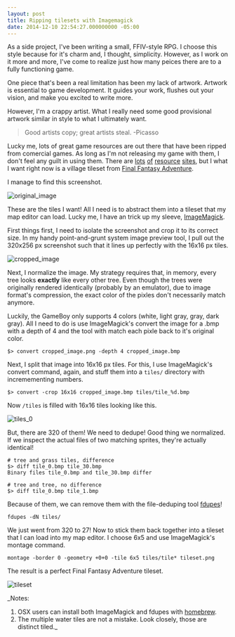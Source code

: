 ```yaml
---
layout: post
title: Ripping tilesets with Imagemagick
date: 2014-12-10 22:54:27.000000000 -05:00
---
```

As a side project, I've been writing a small, FFIV-style RPG. I choose this style because for it's charm and, I thought, simplicity. However, as I work on it more and more, I've come to realize just how many peices there are to a fully functioning game.

One piece that's been a real limitation has been my lack of artwork. Artwork is essential to game development. It guides your work, flushes out your vision, and make you excited to write more.

However, I'm a crappy artist. What I really need some good provisional artwork similar in style to what I ultimately want.

>Good artists copy; great artists steal.
-Picasso

Lucky me, lots of great game resources are out there that have been ripped from comercial games. As long as I'm not releasing my game with them, I don't feel any guilt in using them. There are [lots](http://www.spriters-resource.com/) [of](http://opengameart.org/) [resource](http://spritedatabase.net/) [sites](http://www.videogamesprites.net/), but I what I want right now is a village tileset from [Final Fantasy Adventure](http://en.wikipedia.org/wiki/Final_Fantasy_Adventure).

I manage to find this screenshot.

![original_image](/content/images/2014/Dec/original.png)

These are the tiles I want! All I need is to abstract them into a tileset that my map editor can load. Lucky me, I have an trick up my sleeve, [ImageMagick](http://www.imagemagick.org/).

First things first, I need to isolate the screenshot and crop it to its correct size. In my handy point-and-grunt system image preview tool, I pull out the 320x256 px screenshot such that it lines up perfectly with the 16x16 px tiles.

![cropped_image](/content/images/2014/Dec/cropped_image.png)

Next, I normalize the image. My strategy requires that, in memory, every tree looks __exactly__ like every other tree. Even though the trees were originally rendered identically (probably by an emulator), due to image format's compression, the exact color of the pixles don't necessarily match anymore.

Luckily, the GameBoy only supports 4 colors (white, light gray, gray, dark gray). All I need to do is use ImageMagick's convert the image for a .bmp with a depth of 4 and the tool with match each pixle back to it's original color.

```
$> convert cropped_image.png -depth 4 cropped_image.bmp
```

Next, I split that image into 16x16 px tiles. For this, I use ImageMagick's convert command, again, and stuff them into a ```tiles/``` directory with incremementing numbers.

```
$> convert -crop 16x16 cropped_image.bmp tiles/tile_%d.bmp
```

Now ```/tiles``` is filled with 16x16 tiles looking like this.

![tiles_0](/content/images/2014/Dec/tile_0.png)

But, there are 320 of them! We need to dedupe! Good thing we normalized. If we inspect the actual files of two matching sprites, they're actually identical!

```
# tree and grass tiles, difference
$> diff tile_0.bmp tile_30.bmp
Binary files tile_0.bmp and tile_30.bmp differ

# tree and tree, no difference
$> diff tile_0.bmp tile_1.bmp
```

Because of them, we can remove them with the file-deduping tool [fdupes](https://code.google.com/p/fdupes/)!

```
fdupes -dN tiles/
```

We just went from 320 to 27! Now to stick them back together into a tileset that I can load into my map editor. I choose 6x5 and use ImageMagick's montage command.

```
montage -border 0 -geometry +0+0 -tile 6x5 tiles/tile* tileset.png
```

The result is a perfect Final Fantasy Adventure tileset.

![tileset](/content/images/2014/Dec/tileset.png)

_Notes:
1. OSX users can install both ImageMagick and fdupes with [homebrew](http://brew.sh/).
2. The multiple water tiles are not a mistake. Look closely, those are distinct tiled._
